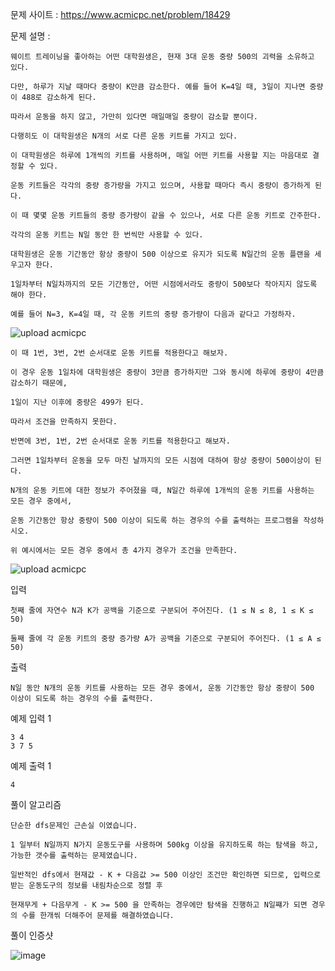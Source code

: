 문제 사이트 : https://www.acmicpc.net/problem/18429

문제 설명 :

    웨이트 트레이닝을 좋아하는 어떤 대학원생은, 현재 3대 운동 중량 500의 괴력을 소유하고 있다. 
    
    다만, 하루가 지날 때마다 중량이 K만큼 감소한다. 예를 들어 K=4일 때, 3일이 지나면 중량이 488로 감소하게 된다.
    
    따라서 운동을 하지 않고, 가만히 있다면 매일매일 중량이 감소할 뿐이다.

    다행히도 이 대학원생은 N개의 서로 다른 운동 키트를 가지고 있다. 
    
    이 대학원생은 하루에 1개씩의 키트를 사용하며, 매일 어떤 키트를 사용할 지는 마음대로 결정할 수 있다. 
    
    운동 키트들은 각각의 중량 증가량을 가지고 있으며, 사용할 때마다 즉시 중량이 증가하게 된다. 
    
    이 때 몇몇 운동 키트들의 중량 증가량이 같을 수 있으나, 서로 다른 운동 키트로 간주한다. 
    
    각각의 운동 키트는 N일 동안 한 번씩만 사용할 수 있다.

    대학원생은 운동 기간동안 항상 중량이 500 이상으로 유지가 되도록 N일간의 운동 플랜을 세우고자 한다. 
    
    1일차부터 N일차까지의 모든 기간동안, 어떤 시점에서라도 중량이 500보다 작아지지 않도록 해야 한다.

    예를 들어 N=3, K=4일 때, 각 운동 키트의 중량 증가량이 다음과 같다고 가정하자.

![upload acmicpc](https://user-images.githubusercontent.com/57944215/210351944-705da5b7-a510-42f6-9281-127808131591.jpg)


    이 때 1번, 3번, 2번 순서대로 운동 키트를 적용한다고 해보자. 
    
    이 경우 운동 1일차에 대학원생은 중량이 3만큼 증가하지만 그와 동시에 하루에 중량이 4만큼 감소하기 때문에, 
    
    1일이 지난 이후에 중량은 499가 된다.
    
    따라서 조건을 만족하지 못한다.

    반면에 3번, 1번, 2번 순서대로 운동 키트를 적용한다고 해보자.
    
    그러면 1일차부터 운동을 모두 마친 날까지의 모든 시점에 대하여 항상 중량이 500이상이 된다.

    N개의 운동 키트에 대한 정보가 주어졌을 때, N일간 하루에 1개씩의 운동 키트를 사용하는 모든 경우 중에서, 
    
    운동 기간동안 항상 중량이 500 이상이 되도록 하는 경우의 수를 출력하는 프로그램을 작성하시오.

    위 예시에서는 모든 경우 중에서 총 4가지 경우가 조건을 만족한다.

![upload acmicpc](https://user-images.githubusercontent.com/57944215/210351949-d9a8affe-4bce-44b5-9de6-9bf61ec9d0c0.jpg)


입력

    첫째 줄에 자연수 N과 K가 공백을 기준으로 구분되어 주어진다. (1 ≤ N ≤ 8, 1 ≤ K ≤ 50)
    
    둘째 줄에 각 운동 키트의 중량 증가량 A가 공백을 기준으로 구분되어 주어진다. (1 ≤ A ≤ 50)

출력

    N일 동안 N개의 운동 키트를 사용하는 모든 경우 중에서, 운동 기간동안 항상 중량이 500 이상이 되도록 하는 경우의 수를 출력한다.

예제 입력 1 

    3 4
    3 7 5

예제 출력 1 

    4
    
풀이 알고리즘

    단순한 dfs문제인 근손실 이였습니다.
    
    1 일부터 N일까지 N가지 운동도구를 사용하며 500kg 이상을 유지하도록 하는 탐색을 하고, 가능한 갯수를 출력하는 문제였습니다.
    
    일반적인 dfs에서 현재값 - K + 다음값 >= 500 이상인 조건만 확인하면 되므로, 입력으로 받는 운동도구의 정보를 내림차순으로 정렬 후
    
    현재무게 + 다음무게 - K >= 500 을 만족하는 경우에만 탐색을 진행하고 N일쨰가 되면 경우의 수를 한개씪 더해주어 문제를 해결하였습니다.
    
풀이 인증샷 

![image](https://user-images.githubusercontent.com/57944215/210352438-ab3764d1-fb7a-4392-b0e9-0228735daeba.png)

